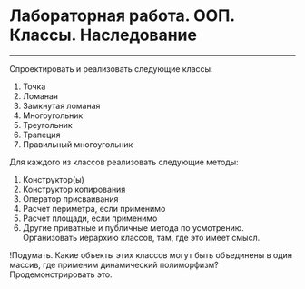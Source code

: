 # Лабораторная работа. ООП. Классы. Наследование

---

Спроектировать и реализовать следующие классы:
1. Точка
2. Ломаная
3. Замкнутая ломаная
4. Многоугольник
5. Треугольник
6. Трапеция
7. Правильный многоугольник

Для каждого из классов реализовать следующие методы:
1. Конструктор(ы)
2. Конструктор копирования
3. Оператор присваивания
4. Расчет периметра, если применимо
5. Расчет площади, если применимо
6. Другие приватные и публичные метода по усмотрению.
   Организовать иерархию классов, там, где это имеет смысл.
   
!Подумать. Какие объекты этих классов могут быть объединены в один массив, где
применим динамический полиморфизм? Продемонстрировать это.